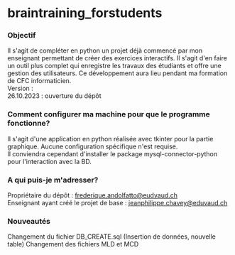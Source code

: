 # braintraining_forstudents

### Objectif ###

Il s'agit de compléter en python un projet déjà commencé par mon enseignant permettant de créer des exercices interactifs.
Il s'agit d'en faire un outil plus complet qui enregistre les travaux des étudiants et offre une gestion des utilisateurs.
Ce développement aura lieu pendant ma formation de CFC informaticien.\
Version : \
26.10.2023 : ouverture du dépôt

### Comment configurer ma machine pour que le programme fonctionne? ###

Il s'agit d'une application en python réalisée avec tkinter pour la partie graphique. Aucune configuration spécifique n'est requise.\
Il conviendra cependant d'installer le package mysql-connector-python pour l'interaction avec la BD.

### A qui puis-je m'adresser? ###

Propriétaire du dépôt : frederique.andolfatto@eudvaud.ch\
Enseignant ayant créé le projet de base : jeanphilippe.chavey@eduvaud.ch


### Nouveautés ###
Changement du fichier DB_CREATE.sql (Insertion de données, nouvelle table)
Changement des fichiers MLD et MCD
